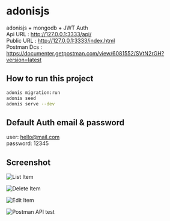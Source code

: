# adonisjs
adonisjs + mongodb + JWT Auth  
Api URL     : http://127.0.0.1:3333/api/  
Public URL  : http://127.0.0.1:3333/index.html  
Postman Dcs : https://documenter.getpostman.com/view/6081552/SVtN2rGH?version=latest  

## How to run this project
```bash
adonis migration:run
adonis seed
adonis serve --dev
```

## Default Auth email & password
user: hello@mail.com  
password: 12345

## Screenshot
![List Item](https://a.imge.to/2019/09/29/vqy8gj.png)

![Delete Item](https://b.imge.to/2019/09/29/vqywbi.png)

![Edit Item](https://b.imge.to/2019/09/29/vqyQcT.png)

![Postman API test](https://b.imge.to/2019/09/29/vqyOSy.png)
